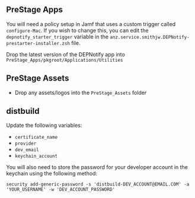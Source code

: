 ## PreStage Apps

You will need a policy setup in Jamf that uses a custom trigger called `configure-Mac`. If you wish to change this, you can edit the `depnotify_starter_trigger` variable in the `anz.service.smithjw.DEPNotify-prestarter-installer.zsh` file.

Drop the latest version of the DEPNotify app into `PreStage_Apps/pkgroot/Applications/Utilities`

## PreStage Assets

- Drop any assets/logos into the `PreStage_Assets` folder


## distbuild

Update the following variables:

- `certificate_name`
- `provider`
- `dev_email`
- `keychain_account`

You will also need to store the password for your developer account in the keychain using the following method:

`security add-generic-password -s 'distbuild-DEV_ACCOUNT@EMAIL.COM' -a 'YOUR_USERNAME' -w 'DEV_ACCOUNT_PASSWORD'`
